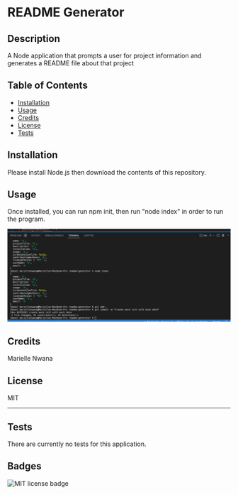 
# README Generator

## Description 
 A Node application that prompts a user for project information and generates a README file about that project

## Table of Contents
 - [Installation](#installation)
 - [Usage](#usage)
 - [Credits](#credits)
 - [License](#license)
 - [Tests](#tests)

## Installation 
 Please install Node.js then download the contents of this repository.

## Usage 
 Once installed, you can run npm init, then run "node index"  in order to run the program.
 
 ![screen shot of README Generator](/assets/images/screenshot.png)

## Credits 
 Marielle Nwana

## License 
 MIT

---



## Tests 
 There are currently no tests for this application.




  ## Badges
  ![MIT license badge](https://img.shields.io/badge/license-mit-blue)
